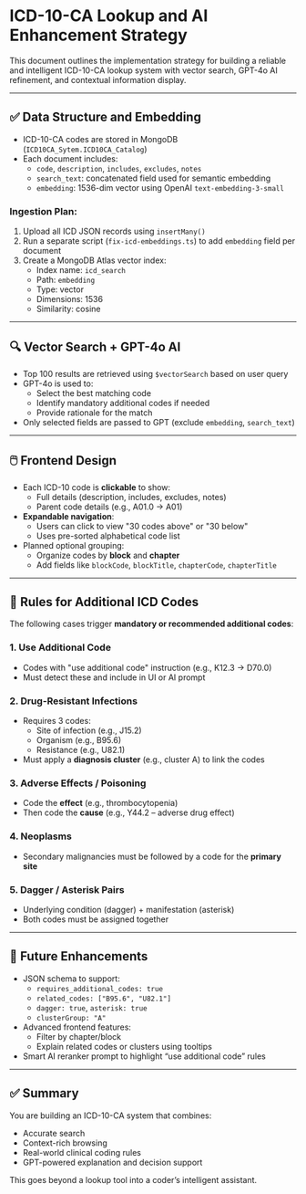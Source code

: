 # ICD-10-CA Lookup and AI Enhancement Strategy

This document outlines the implementation strategy for building a reliable and intelligent ICD-10-CA lookup system with vector search, GPT-4o AI refinement, and contextual information display.

---

## ✅ Data Structure and Embedding

- ICD-10-CA codes are stored in MongoDB (`ICD10CA_Sytem.ICD10CA_Catalog`)
- Each document includes:
  - `code`, `description`, `includes`, `excludes`, `notes`
  - `search_text`: concatenated field used for semantic embedding
  - `embedding`: 1536-dim vector using OpenAI `text-embedding-3-small`

### Ingestion Plan:
1. Upload all ICD JSON records using `insertMany()`
2. Run a separate script (`fix-icd-embeddings.ts`) to add `embedding` field per document
3. Create a MongoDB Atlas vector index:
   - Index name: `icd_search`
   - Path: `embedding`
   - Type: vector
   - Dimensions: 1536
   - Similarity: cosine

---

## 🔍 Vector Search + GPT-4o AI

- Top 100 results are retrieved using `$vectorSearch` based on user query
- GPT-4o is used to:
  - Select the best matching code
  - Identify mandatory additional codes if needed
  - Provide rationale for the match
- Only selected fields are passed to GPT (exclude `embedding`, `search_text`)

---

## 🖱️ Frontend Design

- Each ICD-10 code is **clickable** to show:
  - Full details (description, includes, excludes, notes)
  - Parent code details (e.g., A01.0 → A01)
- **Expandable navigation**:
  - Users can click to view "30 codes above" or "30 below"
  - Uses pre-sorted alphabetical code list
- Planned optional grouping:
  - Organize codes by **block** and **chapter**
  - Add fields like `blockCode`, `blockTitle`, `chapterCode`, `chapterTitle`

---

## 🧠 Rules for Additional ICD Codes

The following cases trigger **mandatory or recommended additional codes**:

### 1. Use Additional Code
- Codes with "use additional code" instruction (e.g., K12.3 → D70.0)
- Must detect these and include in UI or AI prompt

### 2. Drug-Resistant Infections
- Requires 3 codes:
  - Site of infection (e.g., J15.2)
  - Organism (e.g., B95.6)
  - Resistance (e.g., U82.1)
- Must apply a **diagnosis cluster** (e.g., cluster A) to link the codes

### 3. Adverse Effects / Poisoning
- Code the **effect** (e.g., thrombocytopenia)
- Then code the **cause** (e.g., Y44.2 – adverse drug effect)

### 4. Neoplasms
- Secondary malignancies must be followed by a code for the **primary site**

### 5. Dagger / Asterisk Pairs
- Underlying condition (dagger) + manifestation (asterisk)
- Both codes must be assigned together

---

## 🧰 Future Enhancements

- JSON schema to support:
  - `requires_additional_codes: true`
  - `related_codes: ["B95.6", "U82.1"]`
  - `dagger: true`, `asterisk: true`
  - `clusterGroup: "A"`
- Advanced frontend features:
  - Filter by chapter/block
  - Explain related codes or clusters using tooltips
- Smart AI reranker prompt to highlight “use additional code” rules

---

## ✅ Summary

You are building an ICD-10-CA system that combines:
- Accurate search
- Context-rich browsing
- Real-world clinical coding rules
- GPT-powered explanation and decision support

This goes beyond a lookup tool into a coder’s intelligent assistant.

